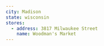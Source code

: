 ```yaml
---
city: Madison
state: wisconsin
stores:
  - address: 3817 Milwaukee Street
    name: Woodman's Market
---
```

